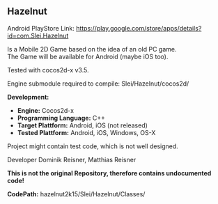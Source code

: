 ## Hazelnut ##

Android PlayStore Link: https://play.google.com/store/apps/details?id=com.Slei.Hazelnut

Is a Mobile 2D Game based on the idea of an old PC game.  
The Game will be available for Android (maybe iOS too).

Tested with cocos2d-x v3.5.

Engine submodule required to compile: Slei/Hazelnut/cocos2d/<cocos2d-x engine-content>
  
__Development:__
  
* __Engine:__ Cocos2d-x
* __Programming Language:__ C++
* __Target Plattform:__ Android, iOS (not released)
* __Tested Plattform:__ Android, iOS, Windows, OS-X

Project might contain test code, which is not well designed.

Developer Dominik Reisner, Matthias Reisner

__This is not the original Repository, therefore contains undocumented code!__


__CodePath:__ hazelnut2k15/Slei/Hazelnut/Classes/
